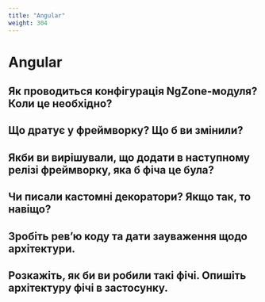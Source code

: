```yaml
---
title: "Angular"
weight: 304
---
```


# Angular

## Як проводиться конфігурація NgZone-модуля? Коли це необхідно?

## Що дратує у фреймворку? Що б ви змінили?

## Якби ви вирішували, що додати в наступному релізі фреймворку, яка б фіча це була?

## Чи писали кастомні декоратори? Якщо так, то навіщо?

## Зробіть рев’ю коду та дати зауваження щодо архітектури.

## Розкажіть, як би ви робили такі фічі. Опишіть архітектуру фічі в застосунку.